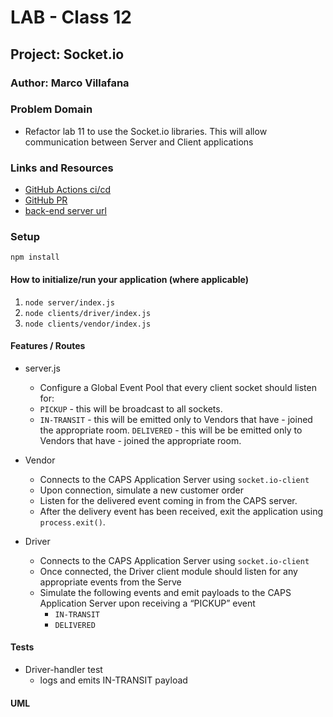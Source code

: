 
# LAB - Class 12

## Project: Socket.io

### Author: Marco Villafana

### Problem Domain  

- Refactor lab 11 to use the Socket.io libraries. This will allow communication between Server and Client applications

### Links and Resources

- [GitHub Actions ci/cd](https://github.com/villafanam/caps-event-driven-app/actions) 
- [GitHub PR](https://github.com/villafanam/caps-event-driven-app/pull/2)
- [back-end server url](https://caps-event-driven-app.onrender.com) 

### Setup

`npm install`

#### How to initialize/run your application (where applicable)

1. `node server/index.js`
2. `node clients/driver/index.js`
3. `node clients/vendor/index.js`

#### Features / Routes

- server.js
  - Configure a Global Event Pool that every client socket should listen for:
  - `PICKUP` - this will be broadcast to all sockets.
  - `IN-TRANSIT` - this will be emitted only to Vendors that have - joined the appropriate room.
  `DELIVERED` - this will be be emitted only to Vendors that have - joined the appropriate room.

- Vendor
  - Connects to the CAPS Application Server using `socket.io-client`
  - Upon connection, simulate a new customer order
  - Listen for the delivered event coming in from the CAPS server.
  - After the delivery event has been received, exit the application using `process.exit()`.

- Driver
  - Connects to the CAPS Application Server using `socket.io-client`
  - Once connected, the Driver client module should listen for any appropriate events from the Serve
  - Simulate the following events and emit payloads to the CAPS Application Server upon receiving a “PICKUP” event
    - `IN-TRANSIT`
    - `DELIVERED`

#### Tests

- Driver-handler test
  - logs and emits IN-TRANSIT payload

#### UML


